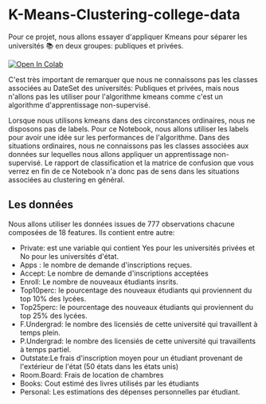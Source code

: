 # K-Means-Clustering-college-data

Pour ce projet, nous allons essayer d'appliquer Kmeans pour séparer les universités 📚 en deux groupes: publiques et privées.

[![Open In Colab](https://colab.research.google.com/assets/colab-badge.svg)](https://colab.research.google.com/github/DiouaneAbdallah/K-Means-Clustering-college-data/blob/main/KMeansClustering.ipynb)

C'est très important de remarquer que nous ne connaissons pas les classes associées au DateSet des universités: Publiques et privées, mais nous n'allons pas les utiliser pour l'algorithme kmeans comme c'est un algorithme d'apprentissage non-supervisé.

Lorsque nous utilisons kmeans dans des circonstances ordinaires, nous ne disposons pas de labels. Pour ce Notebook, nous allons utiliser les labels pour avoir une idée sur les performances de l'algorithme. Dans des situations ordinaires, nous ne connaissons pas les classes associées aux données sur lequelles nous allons appliquer un apprentissage non-supervisé. Le rapport de classification et la matrice de confusion que vous verrez en fin de ce Notebook n'a donc pas de sens dans les situations associées au clustering en général.


## Les données 
Nous allons utiliser les données issues de 777 observations chacune composées de 18 features. Ils contient entre autre:

* Private: est une variable qui contient Yes pour les universités privées et No pour les universités d'état.
* Apps : le nombre de demande d'inscriptions reçues.
* Accept: Le nombre de demande d'inscriptions acceptées
* Enroll: Le nombre de nouveaux étudiants insrits.
* Top10perc: le pourcentage des nouveaux étudiants qui proviennent du top 10% des lycées.
* Top25perc: le pourcentage des nouveaux étudiants qui proviennent du top 25% des lycées.
* F.Undergrad: le nombre des licensiés de cette université qui travaillent à temps plein.
* P.Undergrad: le nombre des licensiés de cette université qui travaillents à temps partiel.
* Outstate:Le frais d'inscription moyen pour un étudiant provenant de l'extérieur de l'état (50 états dans les états unis)
* Room.Board: Frais de location de chambres
* Books: Cout estimé des livres utilisés par les étudiants
* Personal: Les estimations des dépenses personnelles par étudiant.
